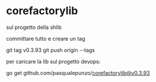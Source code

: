 # corefactorylib

sul progetto della shlib 

committare tutto e creare un tag

git tag v0.3.93
git push origin --tags

 

 

per caricare la lib sul progetto devops:

go get github.com/pasqualepunzo/corefactorylib@v0.3.93
